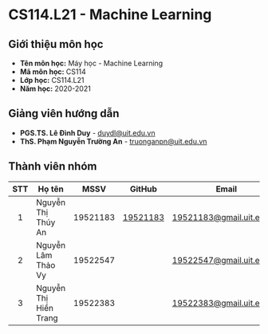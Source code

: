 # CS114.L21 - Machine Learning
## Giới thiệu môn học
- **Tên môn học:** Máy học - Machine Learning
- **Mã môn học:** CS114
- **Lớp học:** CS114.L21
- **Năm học:** 2020-2021
## Giảng viên hướng dẫn
- **PGS.TS. Lê Đình Duy** - duydl@uit.edu.vn
- **ThS. Phạm Nguyễn Trường An** - truonganpn@uit.edu.vn
## Thành viên nhóm
| STT | Họ tên | MSSV | GitHub | Email |
| :---: | -------------- | --- | --- | --- |
| 1 | Nguyễn Thị Thúy An | 19521183 | [19521183](github.com/19521183/) | 19521183@gmail.uit.edu.vn | 
| 2 | Nguyễn Lâm Thảo Vy | 19522547 |      | 19522547@gmail.uit.edu.vn |
| 3 | Nguyễn Thị Hiền Trang | 19522383|      | 19522383@gmail.uit.edu.vn |
